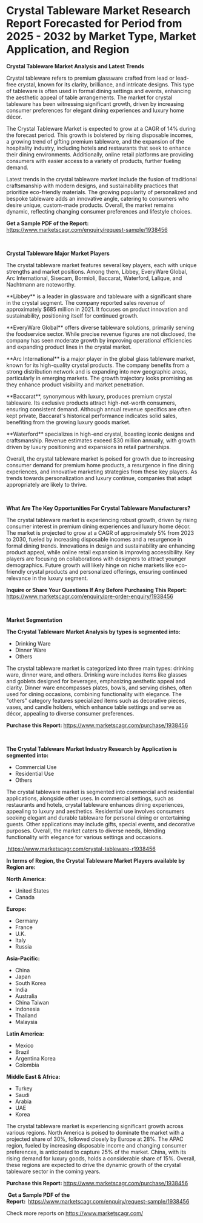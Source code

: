 <p><h1>Crystal Tableware Market Research Report Forecasted for Period from 2025 -  2032 by Market Type, Market Application, and Region</h1></p><p><strong>Crystal Tableware Market Analysis and Latest Trends</strong></p>
<p><p>Crystal tableware refers to premium glassware crafted from lead or lead-free crystal, known for its clarity, brilliance, and intricate designs. This type of tableware is often used in formal dining settings and events, enhancing the aesthetic appeal of table arrangements. The market for crystal tableware has been witnessing significant growth, driven by increasing consumer preferences for elegant dining experiences and luxury home décor.</p><p>The Crystal Tableware Market is expected to grow at a CAGR of 14% during the forecast period. This growth is bolstered by rising disposable incomes, a growing trend of gifting premium tableware, and the expansion of the hospitality industry, including hotels and restaurants that seek to enhance their dining environments. Additionally, online retail platforms are providing consumers with easier access to a variety of products, further fueling demand.</p><p>Latest trends in the crystal tableware market include the fusion of traditional craftsmanship with modern designs, and sustainability practices that prioritize eco-friendly materials. The growing popularity of personalized and bespoke tableware adds an innovative angle, catering to consumers who desire unique, custom-made products. Overall, the market remains dynamic, reflecting changing consumer preferences and lifestyle choices.</p></p>
<p><strong>Get a Sample PDF of the Report:&nbsp;</strong> <a href="https://www.marketscagr.com/enquiry/request-sample/1938456?utm_campaign=2306&utm_medium=2&utm_source=Github&utm_content=ia&utm_term=09022025&utm_id=crystal-tableware">https://www.marketscagr.com/enquiry/request-sample/1938456</a></p>
<p>&nbsp;</p>
<p><strong>Crystal Tableware Major Market Players</strong></p>
<p><p>The crystal tableware market features several key players, each with unique strengths and market positions. Among them, Libbey, EveryWare Global, Arc International, Sisecam, Bormioli, Baccarat, Waterford, Lalique, and Nachtmann are noteworthy.</p><p>**Libbey** is a leader in glassware and tableware with a significant share in the crystal segment. The company reported sales revenue of approximately $685 million in 2021. It focuses on product innovation and sustainability, positioning itself for continued growth.</p><p>**EveryWare Global** offers diverse tableware solutions, primarily serving the foodservice sector. While precise revenue figures are not disclosed, the company has seen moderate growth by improving operational efficiencies and expanding product lines in the crystal market.</p><p>**Arc International** is a major player in the global glass tableware market, known for its high-quality crystal products. The company benefits from a strong distribution network and is expanding into new geographic areas, particularly in emerging markets. The growth trajectory looks promising as they enhance product visibility and market penetration.</p><p>**Baccarat**, synonymous with luxury, produces premium crystal tableware. Its exclusive products attract high-net-worth consumers, ensuring consistent demand. Although annual revenue specifics are often kept private, Baccarat's historical performance indicates solid sales, benefiting from the growing luxury goods market.</p><p>**Waterford** specializes in high-end crystal, boasting iconic designs and craftsmanship. Revenue estimates exceed $30 million annually, with growth driven by luxury positioning and expansions in retail partnerships.</p><p>Overall, the crystal tableware market is poised for growth due to increasing consumer demand for premium home products, a resurgence in fine dining experiences, and innovative marketing strategies from these key players. As trends towards personalization and luxury continue, companies that adapt appropriately are likely to thrive.</p></p>
<p>&nbsp;</p>
<p><strong>What Are The Key Opportunities For Crystal Tableware Manufacturers?</strong></p>
<p><p>The crystal tableware market is experiencing robust growth, driven by rising consumer interest in premium dining experiences and luxury home décor. The market is projected to grow at a CAGR of approximately 5% from 2023 to 2030, fueled by increasing disposable incomes and a resurgence in formal dining trends. Innovations in design and sustainability are enhancing product appeal, while online retail expansion is improving accessibility. Key players are focusing on collaborations with designers to attract younger demographics. Future growth will likely hinge on niche markets like eco-friendly crystal products and personalized offerings, ensuring continued relevance in the luxury segment.</p></p>
<p><strong>Inquire or Share Your Questions If Any Before Purchasing This Report:</strong> <a href="https://www.marketscagr.com/enquiry/pre-order-enquiry/1938456?utm_campaign=2306&utm_medium=2&utm_source=Github&utm_content=ia&utm_term=09022025&utm_id=crystal-tableware">https://www.marketscagr.com/enquiry/pre-order-enquiry/1938456</a></p>
<p>&nbsp;</p>
<p><strong>Market Segmentation</strong></p>
<p><strong>The Crystal Tableware Market Analysis by types is segmented into:</strong></p>
<p><ul><li>Drinking Ware</li><li>Dinner Ware</li><li>Others</li></ul></p>
<p><p>The crystal tableware market is categorized into three main types: drinking ware, dinner ware, and others. Drinking ware includes items like glasses and goblets designed for beverages, emphasizing aesthetic appeal and clarity. Dinner ware encompasses plates, bowls, and serving dishes, often used for dining occasions, combining functionality with elegance. The "others" category features specialized items such as decorative pieces, vases, and candle holders, which enhance table settings and serve as décor, appealing to diverse consumer preferences.</p></p>
<p><strong>Purchase this Report:&nbsp;</strong><a href="https://www.marketscagr.com/purchase/1938456?utm_campaign=2306&utm_medium=2&utm_source=Github&utm_content=ia&utm_term=09022025&utm_id=crystal-tableware">https://www.marketscagr.com/purchase/1938456</a></p>
<p>&nbsp;</p>
<p><strong>The Crystal Tableware Market Industry Research by Application is segmented into:</strong></p>
<p><ul><li>Commercial Use</li><li>Residential Use</li><li>Others</li></ul></p>
<p><p>The crystal tableware market is segmented into commercial and residential applications, alongside other uses. In commercial settings, such as restaurants and hotels, crystal tableware enhances dining experiences, appealing to luxury and aesthetics. Residential use involves consumers seeking elegant and durable tableware for personal dining or entertaining guests. Other applications may include gifts, special events, and decorative purposes. Overall, the market caters to diverse needs, blending functionality with elegance for various settings and occasions.</p></p>
<p><a href="https://www.marketscagr.com/crystal-tableware-r1938456?utm_campaign=2306&utm_medium=2&utm_source=Github&utm_content=ia&utm_term=09022025&utm_id=crystal-tableware">&nbsp;https://www.marketscagr.com/crystal-tableware-r1938456</a></p>
<p><strong>In terms of Region, the Crystal Tableware Market Players available by Region are:</strong></p>
<p>
    <p> <strong> North America: </strong>
        <ul>
            <li>United States</li>
            <li>Canada</li>
        </ul>
        </p> 
    <p> <strong> Europe: </strong>
        <ul>
            <li>Germany</li>
            <li>France</li>
            <li>U.K.</li>
            <li>Italy</li>
            <li>Russia</li>
        </ul>
        </p> 
    <p> <strong> Asia-Pacific: </strong>
        <ul>
            <li>China</li>
            <li>Japan</li>
            <li>South Korea</li>
            <li>India</li>
            <li>Australia</li>
            <li>China Taiwan</li>
            <li>Indonesia</li>
            <li>Thailand</li>
            <li>Malaysia</li>
        </ul>
        </p> 
    <p> <strong> Latin America: </strong>
        <ul>
            <li>Mexico</li>
            <li>Brazil</li>
            <li>Argentina Korea</li>
            <li>Colombia</li>
        </ul>
        </p> 
    <p> <strong> Middle East & Africa: </strong>
        <ul>
            <li>Turkey</li>
            <li>Saudi</li>
            <li>Arabia</li>
            <li>UAE</li>
            <li>Korea</li>
        </ul>
    </p>
    </p>
<p><p>The crystal tableware market is experiencing significant growth across various regions. North America is poised to dominate the market with a projected share of 30%, followed closely by Europe at 28%. The APAC region, fueled by increasing disposable income and changing consumer preferences, is anticipated to capture 25% of the market. China, with its rising demand for luxury goods, holds a considerable share of 15%. Overall, these regions are expected to drive the dynamic growth of the crystal tableware sector in the coming years.</p></p>
<p><strong>Purchase this Report: </strong><a href="https://www.marketscagr.com/purchase/1938456?utm_campaign=2306&utm_medium=2&utm_source=Github&utm_content=ia&utm_term=09022025&utm_id=crystal-tableware">https://www.marketscagr.com/purchase/1938456</a></p>
<p>&nbsp;<strong>Get a Sample PDF of the Report:&nbsp;&nbsp;</strong><a href="https://www.marketscagr.com/enquiry/request-sample/1938456?utm_campaign=2306&utm_medium=2&utm_source=Github&utm_content=ia&utm_term=09022025&utm_id=crystal-tableware">https://www.marketscagr.com/enquiry/request-sample/1938456</a></p>
<p><strong></strong></p>
<p>Check more reports on <a href="https://www.marketscagr.com/?utm_campaign=2306&utm_medium=2&utm_source=Github&utm_content=ia&utm_term=09022025&utm_id=crystal-tableware">https://www.marketscagr.com/</a></p>